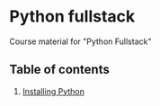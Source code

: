# Python fullstack

Course material for "Python Fullstack"

## Table of contents

1. [Installing Python](./01-introduction/install.md)
